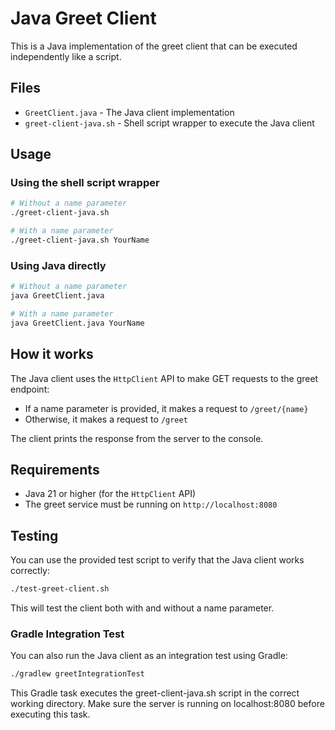 # Java Greet Client

This is a Java implementation of the greet client that can be executed independently like a script.

## Files

- `GreetClient.java` - The Java client implementation
- `greet-client-java.sh` - Shell script wrapper to execute the Java client

## Usage

### Using the shell script wrapper

```bash
# Without a name parameter
./greet-client-java.sh

# With a name parameter
./greet-client-java.sh YourName
```

### Using Java directly

```bash
# Without a name parameter
java GreetClient.java

# With a name parameter
java GreetClient.java YourName
```

## How it works

The Java client uses the `HttpClient` API to make GET requests to the greet endpoint:

- If a name parameter is provided, it makes a request to `/greet/{name}`
- Otherwise, it makes a request to `/greet`

The client prints the response from the server to the console.

## Requirements

- Java 21 or higher (for the `HttpClient` API)
- The greet service must be running on `http://localhost:8080`

## Testing

You can use the provided test script to verify that the Java client works correctly:

```bash
./test-greet-client.sh
```

This will test the client both with and without a name parameter.

### Gradle Integration Test

You can also run the Java client as an integration test using Gradle:

```bash
./gradlew greetIntegrationTest
```

This Gradle task executes the greet-client-java.sh script in the correct working directory. Make sure the server is running on localhost:8080 before executing this task.
